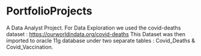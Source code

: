 # PortfolioProjects

A Data Analyst Project.
For Data Exploration we used the covid-deaths dataset : https://ourworldindata.org/covid-deaths
This Dataset was then imported to oracle 11g database under two separate tables : Covid_Deaths & Covid_Vaccination.

